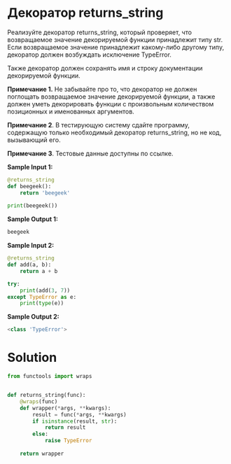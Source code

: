 # Декоратор returns_string
Реализуйте декоратор returns_string, который проверяет, что возвращаемое значение декорируемой функции принадлежит типу str. Если возвращаемое значение принадлежит какому-либо другому типу, декоратор должен возбуждать исключение TypeError.

Также декоратор должен сохранять имя и строку документации декорируемой функции.

**Примечание 1.** Не забывайте про то, что декоратор не должен поглощать возвращаемое значение декорируемой функции, а также должен уметь декорировать функции с произвольным количеством позиционных и именованных аргументов.

**Примечание 2**. В тестирующую систему сдайте программу, содержащую только необходимый декоратор returns_string, но не код, вызывающий его.

**Примечание 3**. Тестовые данные доступны по ссылке.

**Sample Input 1:**
```python
@returns_string
def beegeek():
    return 'beegeek'
    
print(beegeek())
```
**Sample Output 1:**
```python
beegeek
```
**Sample Input 2:**
```python
@returns_string
def add(a, b):
    return a + b

try:
    print(add(3, 7))
except TypeError as e:
    print(type(e))
```
**Sample Output 2:**
```python
<class 'TypeError'>
```

# Solution
```python
from functools import wraps


def returns_string(func):
    @wraps(func)
    def wrapper(*args, **kwargs):
        result = func(*args, **kwargs)
        if isinstance(result, str):
            return result
        else:
            raise TypeError
        
    return wrapper
```